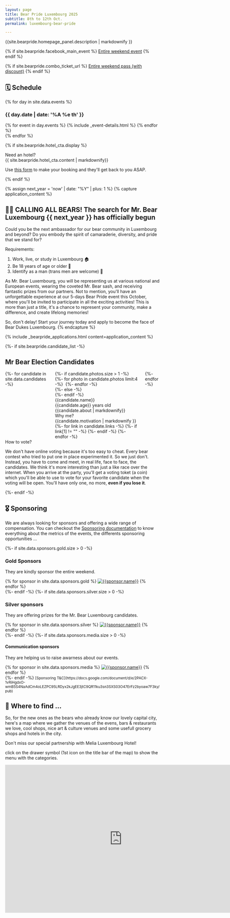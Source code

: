 ```yaml
---
layout: page
title: Bear Pride Luxembourg 2025
subtitle: 8th to 12th Oct.
permalink: luxembourg-bear-pride

---
```

{{site.bearpride.homepage_panel.description | markdownify }}

{% if site.bearpride.facebook_main_event %}
<a href="{{site.bearpride.facebook_main_event}}" class="ui facebook button"><i class="facebook icon"></i> Entire weekend event</a>
{% endif %}

{% if site.bearpride.combo_ticket_url %}
<a href="{{site.bearpride.combo_ticket_url}}" class="ui brown button"><i class="ticket alternate  icon"></i> Entire weekend pass (with discount)</a>
{% endif %}


## 🗓️ Schedule

<div class="ui stackable three column grid">
<!-- iterate through all the days of the schedule and display one column per day, with all events of this day in it. -->
{% for day in site.data.events %}
<div class="column">
  <h3>{{ day.date | date: '%A %e th'  }}</h3>
  {% for event in day.events %}
  {% include _event-details.html %}
  {% endfor %}
</div>
{% endfor %}
</div>

{% if site.bearpride.hotel_cta.display %}
<div class="ui floating message">
  <div class="header"><i class="icon hotel"></i> Need an hotel?</div>
  {{ site.bearpride.hotel_cta.content | markdownify}}
  <p>Use <a href="{{site.bearpride.hotel_cta.url}}">this form</a> to make your booking and they'll get back to you ASAP.
  </p>
</div>
{% endif %}

{% assign next_year = 'now' | date: "%Y" | plus: 1 %}
{% capture application_content %}
## 🐻👑 CALLING ALL BEARS! The search for Mr. Bear Luxembourg {{ next_year }} has officially begun

Could you be the next ambassador for our bear community in Luxembourg and beyond? Do you embody the spirit of camaraderie, diversity, and pride that we stand for?

Requirements:

1. Work, live, or study in Luxembourg 🏠
2. Be 18 years of age or older 🎂
3. Identify as a man (trans men are welcome) 🌈

As Mr. Bear Luxembourg, you will be representing us at various national and European events, wearing the coveted Mr. Bear sash, and receiving fantastic prizes from our partners. Not to mention, you'll have an unforgettable experience at our 5-days Bear Pride event this October, where you'll be invited to participate in all the exciting activities!
This is more than just a title, it's a chance to represent your community, make a difference, and create lifelong memories!

So, don't delay! Start your journey today and apply to become the face of Bear Dukes Luxembourg.
{% endcapture %}

{% include _bearpride_applications.html content=application_content %}

{%- if site.bearpride.candidate_list -%}

## Mr Bear Election Candidates

<div class="ui stackable three columns grid">
  {%- for candidate in site.data.candidates -%}
  <div class="column">
    <div class="ui fluid card">
    {%- if candidate.photos.size > 1 -%}
      <div class="ui slide masked reveal image">
        {%- for photo in candidate.photos limit:4 -%}
        <img src="{{ photo | prepend: site.url }}?nf_resize=smartcrop&w=480&h=603" alt="" class="{% if forloop.first %}visible content{% else %}hidden content{% endif %}">
      {%- endfor -%}
      </div>
    {%- else -%}
      <div class="image">
        <img src="{{candidate.photos.first | prepend: site.url}}?nf_resize=smartcrop&w=480&h=603" alt="" class="visible content">
      </div>
    {%- endif -%}
      <div class="content">
        <div class="header">{{candidate.name}}</div>
        <div class="meta">{{candidate.age}} years old</div>
        <div class="description">{{candidate.about | markdownify}}</div>
        <div class="ui horizontal divider">Why me?</div>
        <div class="description">{{candidate.motivation | markdownify }}</div>
      </div>
      <div class="extra content">
      {%- for link in candidate.links -%}
        {%- if link[1] != "" -%}
        <a href="{{link[1]}}" title="Checkout their {{link[0]}}"><i class="{{link[0]}} icon"></i></a>
        {%- endif -%}
      {%- endfor -%}
      </div>
    </div>
  </div>
  {%- endfor -%}
</div>


<div class="ui message info">
<div class="header">How to vote?</div>
<p>We don't have online voting because it's too easy to cheat. Every bear contest who tried to put one in place experimented it. So we just don't.<br>
Instead, you have to come and meet, in real life, face to face, the candidates. We think it's more interesting than just a like race over the internet. When you arrive at the party, you'll get a voting toket (a coin) which you'll be able to use to vote for your favorite candidate when the voting will be open. You'll have only one, no more, <strong>even if you lose it</strong>.</p>
</div>
{%- endif -%}

## 🎖️ Sponsoring

<div class="ui message">
We are always looking for sponsors and offering a wide range of compensation. You can checkout the <a href="https://docs.google.com/document/d/e/2PACX-1vQJip54iVy5ryeDAR_27EH07-7hl0aUwIReRTd1Er0H7XNZhpztbgDvcnUJ3OLxNnvq-OxXTm6JtjRf/pub" title="Sponsoring documentation">Sponsoring documentation</a> to know everything about the metrics of the events, the differents sponsoring opportunities ...
</div>

{%- if site.data.sponsors.gold.size > 0 -%}

### Gold Sponsors

They are kindly sponsor the entire weekend.

<div class="ui big rounded images">
{% for sponsor in site.data.sponsors.gold %}
<a href="{{sponsor.url}}" title="{{sponsor.title}}"><img src="{{sponsor.image}}" alt="{{sponsor.name}}" class="ui image"></a>
{% endfor %}
</div>
{%- endif -%}
{%- if site.data.sponsors.silver.size > 0 -%}

### Silver sponsors

They are offering prizes for the Mr. Bear Luxembourg candidates.

<div class="ui big images">
{% for sponsor in site.data.sponsors.silver %}
<a href="{{sponsor.url}}" title="{{sponsor.title}}"><img src="{{sponsor.image}}" alt="{{sponsor.name}}" class="ui image"></a>
{% endfor %}
</div>
{%- endif -%}
{%- if site.data.sponsors.media.size > 0 -%}

#### Communication sponsors

They are helping us to raise awarness about our events.

<div class="ui tiny images">
{% for sponsor in site.data.sponsors.media %}
<a href="{{sponsor.url}}" title="{{sponsor.title}}"><img src="{{sponsor.image}}" alt="{{sponsor.name}}" class="ui image"></a>
{% endfor %}

</div>
{%- endif -%}
<small>[Sponsoring T&C](https://docs.google.com/document/d/e/2PACX-1vRiHgdxO-wmB5S4NaAdCm4oLEZPC95LRDyx2kJgEE3jtC9QR11ku3sn3SXS03O47ErFz2byoaw7F3ky/pub)</small>

## 📍 Where to find ...

So, for the new ones as the bears who already know our lovely capital city, here's a map where we gather the venues of the evens, bars & restaurants we love, cool shops, nice art & culture venues and some usefull grocery shops and hotels in the city.

Don't miss our special partnership with Melia Luxembourg Hotel!

<i class="info circle blue icon"></i>click on the drawer symbol (1st icon on the title bar of the map) to show the menu with the categories.

<iframe src="https://www.google.com/maps/d/u/1/embed?mid=1Y5-12S01_kVDaGj8hVwH4rOFlIORfDgS" width="760" height="480" style="border:none"></iframe>
